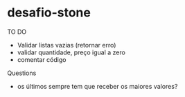 # desafio-stone

TO DO

- Validar listas vazias (retornar erro)
- validar quantidade, preço igual a zero
- comentar código

Questions

- os últimos sempre tem que receber os maiores valores?
